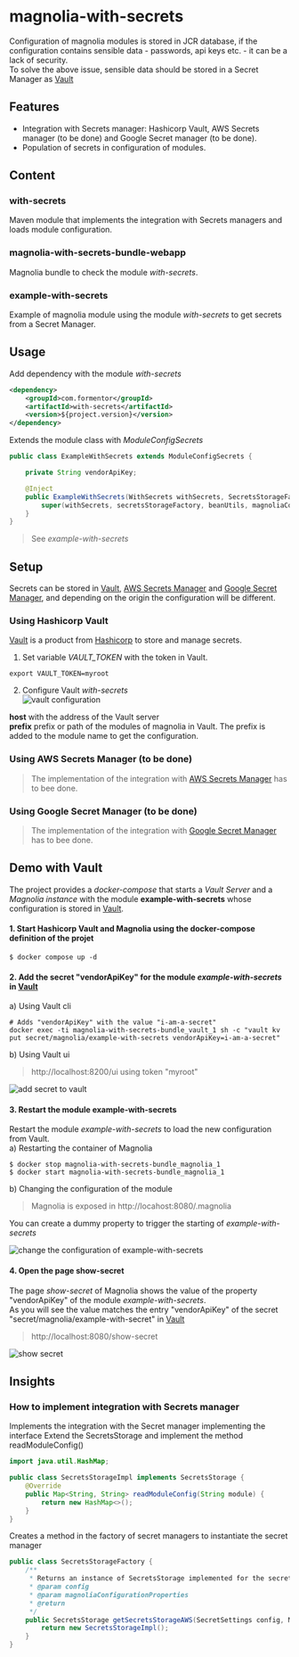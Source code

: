 # magnolia-with-secrets
Configuration of magnolia modules is stored in JCR database, if the configuration contains sensible data - passwords, api keys etc. - it can be a lack of security.  
To solve the above issue, sensible data should be stored in a Secret Manager as [Vault](https://www.vaultproject.io/)

## Features
- Integration with Secrets manager: Hashicorp Vault, AWS Secrets manager (to be done) and Google Secret manager (to be done).
- Population of secrets in configuration of modules.

## Content
### with-secrets
Maven module that implements the integration with Secrets managers and loads module configuration.
### magnolia-with-secrets-bundle-webapp
Magnolia bundle to check the module *with-secrets*.
### example-with-secrets
Example of magnolia module using the module *with-secrets* to get secrets from a Secret Manager. 

## Usage
Add dependency with the module *with-secrets*
```xml
<dependency>
    <groupId>com.formentor</groupId>
    <artifactId>with-secrets</artifactId>
    <version>${project.version}</version>
</dependency>
```

Extends the module class with *ModuleConfigSecrets*  
```java
public class ExampleWithSecrets extends ModuleConfigSecrets {

    private String vendorApiKey;

    @Inject
    public ExampleWithSecrets(WithSecrets withSecrets, SecretsStorageFactory secretsStorageFactory, PreConfiguredBeanUtils beanUtils, MagnoliaConfigurationProperties magnoliaConfigurationProperties) {
        super(withSecrets, secretsStorageFactory, beanUtils, magnoliaConfigurationProperties);
    }
}
```
> See *example-with-secrets* 
## Setup
Secrets can be stored in [Vault](https://www.vaultproject.io/), [AWS Secrets Manager](https://aws.amazon.com/secrets-manager/) and [Google Secret Manager](https://cloud.google.com/secret-manager), and depending on the origin the configuration will be different. 
### Using Hashicorp Vault
[Vault](https://www.vaultproject.io/) is a product from [Hashicorp](https://www.hashicorp.com/) to store and manage secrets.
1. Set variable *VAULT_TOKEN* with the token in Vault.
```shell
export VAULT_TOKEN=myroot
```
2. Configure Vault *with-secrets*  
![vault configuration](_dev/vault-config.png)
   
**host** with the address of the Vault server  
**prefix** prefix or path of the modules of magnolia in Vault. The prefix is added to the module name to get the configuration.

### Using AWS Secrets Manager (to be done)
> The implementation of the integration with [AWS Secrets Manager](https://aws.amazon.com/secrets-manager/) has to bee done.

### Using Google Secret Manager (to be done)
> The implementation of the integration with [Google Secret Manager](https://cloud.google.com/secret-manager) has to bee done.

## Demo with Vault
The project provides a *docker-compose* that starts a *Vault Server* and a *Magnolia instance* with the module **example-with-secrets** whose configuration is stored in [Vault](https://www.vaultproject.io/).
#### 1. Start Hashicorp Vault and Magnolia using the docker-compose definition of the projet
```
$ docker compose up -d
```

#### 2. Add the secret "vendorApiKey" for the module *example-with-secrets* in [Vault](https://www.vaultproject.io/)
a) Using Vault cli  
```shell
# Adds "vendorApiKey" with the value "i-am-a-secret"
docker exec -ti magnolia-with-secrets-bundle_vault_1 sh -c "vault kv put secret/magnolia/example-with-secrets vendorApiKey=i-am-a-secret"
```

b) Using Vault ui
> http://localhost:8200/ui using token "myroot"

![add secret to vault](_dev/vendor-secret.png)
#### 3. Restart the module example-with-secrets
Restart the module *example-with-secrets* to load the new configuration from Vault.  
a) Restarting the container of Magnolia
```shell
$ docker stop magnolia-with-secrets-bundle_magnolia_1
$ docker start magnolia-with-secrets-bundle_magnolia_1
```

b) Changing the configuration of the module
> Magnolia is exposed in http://locahost:8080/.magnolia

You can create a dummy property to trigger the starting of *example-with-secrets* 

![change the configuration of example-with-secrets](_dev/magnolia-change-config.png)

#### 4. Open the page show-secret
The page *show-secret* of Magnolia shows the value of the property "vendorApiKey" of the module *example-with-secrets*.  
As you will see the value matches the entry "vendorApiKey" of the secret "secret/magnolia/example-with-secret" in [Vault](https://www.vaultproject.io/) 
> http://localhost:8080/show-secret

![show secret](_dev/show-secret.png)
## Insights
### How to implement integration with Secrets manager
Implements the integration with the Secret manager implementing the interface Extend the SecretsStorage and implement the method readModuleConfig()

```java
import java.util.HashMap;

public class SecretsStorageImpl implements SecretsStorage {
    @Override
    public Map<String, String> readModuleConfig(String module) {
        return new HashMap<>();
    }
}
```
Creates a method in the factory of secret managers to instantiate the secret manager
```java
public class SecretsStorageFactory {
    /**
     * Returns an instance of SecretsStorage implemented for the secret manager
     * @param config
     * @param magnoliaConfigurationProperties
     * @return
     */
    public SecretsStorage getSecretsStorageAWS(SecretSettings config, MagnoliaConfigurationProperties magnoliaConfigurationProperties) {
        return new SecretsStorageImpl();
    }
}
```